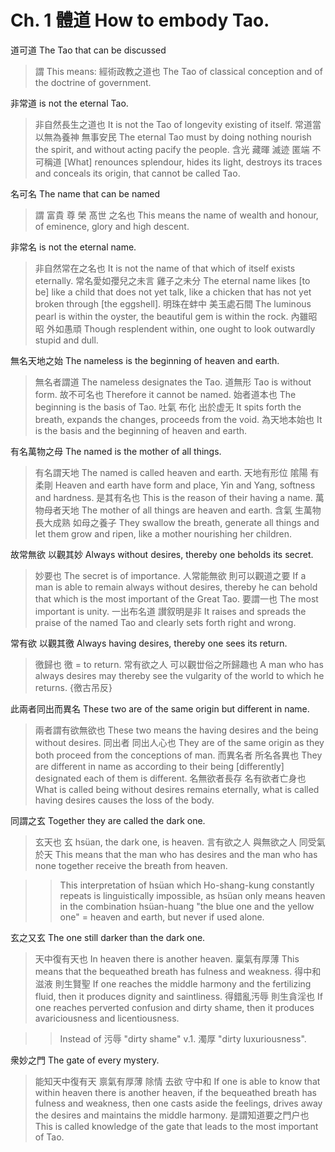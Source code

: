 # Ch. 1 體道 How to embody Tao.

道可道
The Tao that can be discussed

> 謂
This means:
經術政教之道也
The Tao of classical conception and of the doctrine of government.

非常道
is not the eternal Tao.

> 非自然長生之道也
It is not the Tao of longevity existing of itself.
常道當以無為養神
無事安民
The eternal Tao must by doing nothing nourish the spirit,
and without acting pacify the people.
含光
藏暉
滅迹
匿端
不可稱道
[What] renounces splendour,
hides its light,
destroys its traces
and conceals its origin,
that cannot be called Tao.

名可名
The name that can be named

> 謂
富貴
尊
榮
髙世
之名也
This means the name of
wealth and honour,
of eminence,
glory
and high descent.

非常名
is not the eternal name.

> 非自然常在之名也
It is not the name of that which of itself exists eternally.
常名愛如孾兒之未言
雞子之未分
The eternal name likes [to be] like a child that does not yet talk,
like a chicken that has not yet broken through [the eggshell].
明珠在蚌中
美玉處石間
The luminous pearl is within the oyster,
the beautiful gem is within the rock.
內雖昭昭
外如愚頑
Though resplendent within,
one ought to look outwardly stupid and dull.

無名天地之始
The nameless is the beginning of heaven and earth.

> 無名者謂道
The nameless designates the Tao.
道無形
Tao is without form.
故不可名也
Therefore it cannot be named.
始者道本也
The beginning is the basis of Tao.
吐氣
布化
出於虚无
It spits forth the breath,
expands the changes,
proceeds from the void.
為天地本始也
It is the basis and the beginning of heaven and earth.

有名萬物之母
The named is the mother of all things.

> 有名謂天地
The named is called heaven and earth.
天地有形位
隂陽
有柔剛
Heaven and earth have form and place,
Yin and Yang,
softness and hardness.
是其有名也
This is the reason of their having a name.
萬物母者天地
The mother of all things are heaven and earth.
含氣
生萬物
長大成熟
如母之養子
They swallow the breath,
generate all things
and let them grow and ripen,
like a mother nourishing her children.

故常無欲
以觀其妙
Always without desires,
thereby one beholds its secret.

> 妙要也
The secret is of importance.
人常能無欲
則可以觀道之要
If a man is able to remain always without desires,
thereby he can behold that which is the most important of the Great Tao.
要謂一也
The most important is unity.
一出布名道
讃叙明是非
It raises and spreads the praise of the named Tao
and clearly sets forth right and wrong.

常有欲
以觀其徼
Always having desires,
thereby one sees its return.

> 徼歸也
徼 = to return.
常有欲之人
可以觀丗俗之所歸趣也
A man who has always desires
may thereby see the vulgarity of the world to which he returns.
{徼古吊反}

此兩者同出而異名
These two are of the same origin but different in name.

> 兩者謂有欲無欲也
These two means the having desires and the being without desires.
同出者
同出人心也
They are of the same origin
as they both proceed from the conceptions of man.
而異名者
所名各異也
They are different in name
as according to their being [differently] designated each of them is different.
名無欲者長存
名有欲者亡身也
What is called being without desires remains eternally,
what is called having desires causes the loss of the body.

同謂之玄
Together they are called the dark one.

> 玄天也
玄 hsüan, the dark one, is heaven.
言有欲之人
與無欲之人
同受氣於天
This means that the man who has desires
and the man who has none
together receive the breath from heaven.

>> This interpretation of hsüan which Ho-shang-kung
constantly repeats is linguistically impossible,
as hsüan only means heaven in the combination hsüan-huang
"the blue one and the yellow one" = heaven and earth,
but never if used alone.

玄之又玄
The one still darker than the dark one.

> 天中復有天也
In heaven there is another heaven.
稟氣有厚薄
This means that the bequeathed breath has fulness and weakness.
得中和滋液
則生賢聖
If one reaches the middle harmony and the fertilizing fluid,
then it produces dignity and saintliness.
得錯亂汚辱
則生貪淫也
If one reaches perverted confusion and dirty shame,
then it produces avariciousness and licentiousness.

>> Instead of 污辱 "dirty shame" v.1. 濁厚 "dirty luxuriousness".

衆妙之門
The gate of every mystery.

> 能知天中復有天
禀氣有厚薄
除情
去欲
守中和
If one is able to know that within heaven there is another heaven,
if the bequeathed breath has fulness and weakness,
then one casts aside the feelings,
drives away the desires
and maintains the middle harmony.
是謂知道要之門户也
This is called knowledge of the gate that leads to the most important of Tao.
